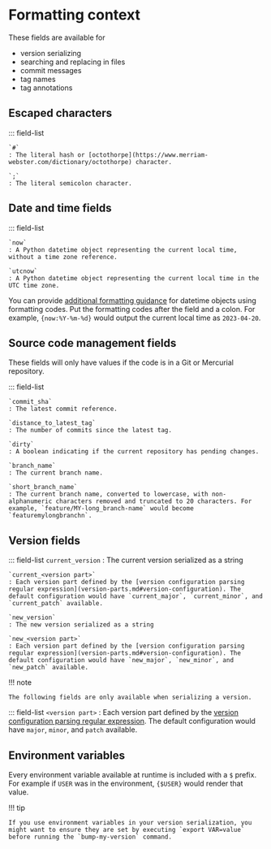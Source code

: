 # Formatting context

These fields are available for

- version serializing
- searching and replacing in files
- commit messages
- tag names
- tag annotations

## Escaped characters

::: field-list

    `#`
    : The literal hash or [octothorpe](https://www.merriam-webster.com/dictionary/octothorpe) character.
    
    `;`
    : The literal semicolon character.


## Date and time fields

::: field-list

    `now`
    : A Python datetime object representing the current local time, without a time zone reference.
    
    `utcnow`
    : A Python datetime object representing the current local time in the UTC time zone.

You can provide [additional formatting guidance](https://docs.python.org/3.11/library/datetime.html#strftime-and-strptime-format-codes) for datetime objects using formatting codes. Put the formatting codes after the field and a colon. For example, `{now:%Y-%m-%d}` would output the current local time as `2023-04-20`.

## Source code management fields

These fields will only have values if the code is in a Git or Mercurial repository.

::: field-list

    `commit_sha`
    : The latest commit reference.
    
    `distance_to_latest_tag`
    : The number of commits since the latest tag.
    
    `dirty`
    : A boolean indicating if the current repository has pending changes.
    
    `branch_name`
    : The current branch name.
    
    `short_branch_name`
    : The current branch name, converted to lowercase, with non-alphanumeric characters removed and truncated to 20 characters. For example, `feature/MY-long_branch-name` would become `featuremylongbranchn`.

## Version fields

::: field-list
    `current_version`
    : The current version serialized as a string
    
    `current_<version part>`
    : Each version part defined by the [version configuration parsing regular expression](version-parts.md#version-configuration). The default configuration would have `current_major`, `current_minor`, and `current_patch` available.
    
    `new_version`
    : The new version serialized as a string
    
    `new_<version part>`
    : Each version part defined by the [version configuration parsing regular expression](version-parts.md#version-configuration). The default configuration would have `new_major`, `new_minor`, and `new_patch` available.

!!! note

    The following fields are only available when serializing a version.

::: field-list
    `<version part>`
    : Each version part defined by the [version configuration parsing regular expression](version-parts.md#version-configuration). The default configuration would have `major`, `minor`, and `patch` available.

## Environment variables

Every environment variable available at runtime is included with a `$` prefix. For example if `USER` was in the environment, `{$USER}` would render that value.

!!! tip

    If you use environment variables in your version serialization, you might want to ensure they are set by executing `export VAR=value` before running the `bump-my-version` command.
